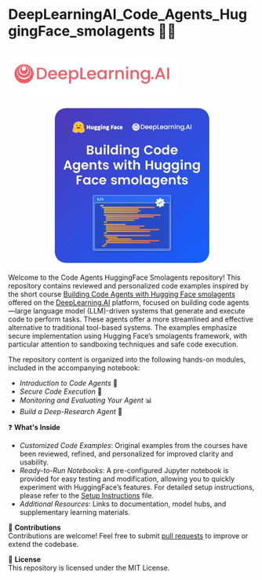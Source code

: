 # DeepLearningAI_Code_Agents_HuggingFace_smolagents  🧑‍💻


# ![image1](https://github.com/16032022/DeepLearningAI_Code_Agents_HuggingFace_smolagents/blob/0be092ba91337cbbc7b203a8f0a2279fc770cb9a/Image1.jpeg)

<p align="center">
  <img src="https://github.com/16032022/DeepLearningAI_Code_Agents_HuggingFace_smolagents/blob/a0628d92d60bb9036a4d7a16313f224b4f7640cb/Image2.jpeg" alt="Image2">
</p>


Welcome to the Code Agents HuggingFace Smolagents repository! This repository contains reviewed and personalized code examples inspired by the short course [Building Code Agents with Hugging Face smolagents](https://www.deeplearning.ai/short-courses/building-code-agents-with-hugging-face-smolagents/) offered on the [DeepLearning.AI](https://www.deeplearning.ai/courses/) platform,  focused on building code agents—large language model (LLM)-driven systems that generate and execute code to perform tasks. These agents offer a more streamlined and effective alternative to traditional tool-based systems. The examples emphasize secure implementation using Hugging Face’s smolagents framework, with particular attention to sandboxing techniques and safe code execution.  

The repository content is organized into the following hands-on modules, included in the accompanying notebook:  
 - _Introduction to Code Agents_ 🚀
 - _Secure Code Execution_ 🔐 
 - _Monitoring and Evaluating Your Agent_ 📊
 - _Build a Deep-Research Agent_ 🧠


❓ **What's Inside**  
- _Customized Code Examples_: Original examples from the courses have been reviewed, refined, and personalized for improved clarity and usability.  
- _Ready-to-Run Notebooks_: A pre-configured Jupyter notebook is provided for easy testing and modification, allowing you to quickly experiment with HuggingFace’s features. For detailed setup instructions, please refer to the [Setup Instructions](SETUP.md) file.  
- _Additional Resources_: Links to documentation, model hubs, and supplementary learning materials.  


🎯 **Contributions**  
Contributions are welcome! Feel free to submit [pull requests](https://github.com/16032022/DeepLearningAI_Code_Agents_HuggingFace_smolagents/pulls) to improve or extend the codebase.


📄 **License**  
This repository is licensed under the MIT License.









